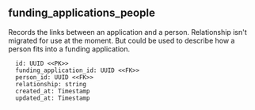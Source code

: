 ## funding_applications_people

Records the links between an application and a person.  Relationship isn't migrated for use at the moment.  But could be used to describe how a person fits into a funding application.

```
  id: UUID <<PK>>
  funding_application_id: UUID <<FK>>
  person_id: UUID <<FK>>
  relationship: string
  created_at: Timestamp
  updated_at: Timestamp
```
